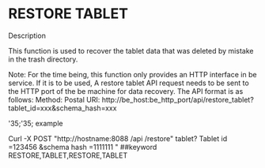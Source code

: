 <!-- 
Licensed to the Apache Software Foundation (ASF) under one
or more contributor license agreements.  See the NOTICE file
distributed with this work for additional information
regarding copyright ownership.  The ASF licenses this file
to you under the Apache License, Version 2.0 (the
"License"); you may not use this file except in compliance
with the License.  You may obtain a copy of the License at

  http://www.apache.org/licenses/LICENSE-2.0

Unless required by applicable law or agreed to in writing,
software distributed under the License is distributed on an
"AS IS" BASIS, WITHOUT WARRANTIES OR CONDITIONS OF ANY
KIND, either express or implied.  See the License for the
specific language governing permissions and limitations
under the License.
-->

# RESTORE TABLET
Description

This function is used to recover the tablet data that was deleted by mistake in the trash directory.

Note: For the time being, this function only provides an HTTP interface in be service. If it is to be used,
A restore tablet API request needs to be sent to the HTTP port of the be machine for data recovery. The API format is as follows:
Method: Postal
URI: http://be_host:be_http_port/api/restore_tablet?tablet_id=xxx&schema_hash=xxx

'35;'35; example

Curl -X POST "http://hostname:8088 /api /restore" tablet? Tablet id =123456 &schema hash =1111111 "
##keyword
RESTORE,TABLET,RESTORE,TABLET
